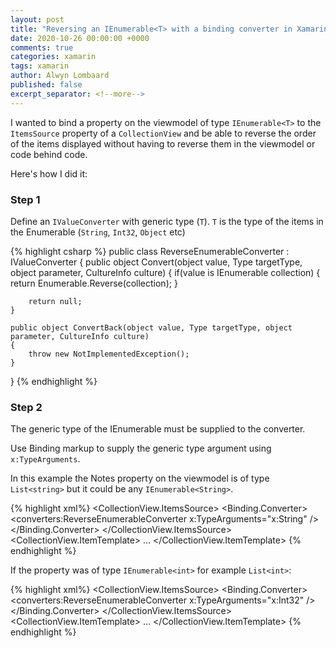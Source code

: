 ```yaml
---
layout: post
title: "Reversing an IEnumerable<T> with a binding converter in Xamarin.Forms"
date: 2020-10-26 00:00:00 +0000
comments: true
categories: xamarin
tags: xamarin
author: Alwyn Lombaard
published: false
excerpt_separator: <!--more-->
---
```


I wanted to bind a property on the viewmodel of type `IEnumerable<T>` to the `ItemsSource` property of a `CollectionView` and be able to reverse the order of the items displayed without having to reverse them in the viewmodel or code behind code.

<!--more-->

Here's how I did it:

### Step 1

Define an  `IValueConverter` with generic type (`T`). `T` is the type of the items in the Enumerable (`String`, `Int32`, `Object` etc)

{% highlight csharp %}
public class ReverseEnumerableConverter<T> : IValueConverter
{
    public object Convert(object value, Type targetType, object parameter, CultureInfo culture)
    {
        if(value is IEnumerable<T> collection)
        {
            return Enumerable.Reverse(collection);
        }

        return null;
    }

    public object ConvertBack(object value, Type targetType, object parameter, CultureInfo culture)
    {
        throw new NotImplementedException();
    }
}
{% endhighlight %}

### Step 2
The generic type of the IEnumerable<T> must be supplied to the converter.

Use Binding markup to supply the generic type argument using `x:TypeArguments`.

In this example the Notes property on the viewmodel is of type `List<string>` but it could be any `IEnumerable<String>`.

{% highlight xml%}
<CollectionView>
    <CollectionView.ItemsSource>
        <Binding Path="Notes">
            <Binding.Converter>
                <converters:ReverseEnumerableConverter 
                  x:TypeArguments="x:String" />
            </Binding.Converter>
        </Binding>
    </CollectionView.ItemsSource>
    <CollectionView.ItemTemplate>
       ...
    </CollectionView.ItemTemplate>
</CollectionView>
{% endhighlight %}


If the property was of type `IEnumerable<int>` for example `List<int>`:

{% highlight xml%}
<CollectionView>
    <CollectionView.ItemsSource>
        <Binding Path="Notes">
            <Binding.Converter>
                <converters:ReverseEnumerableConverter 
                  x:TypeArguments="x:Int32" />
            </Binding.Converter>
        </Binding>
    </CollectionView.ItemsSource>
    <CollectionView.ItemTemplate>
       ...
    </CollectionView.ItemTemplate>
</CollectionView>
{% endhighlight %}